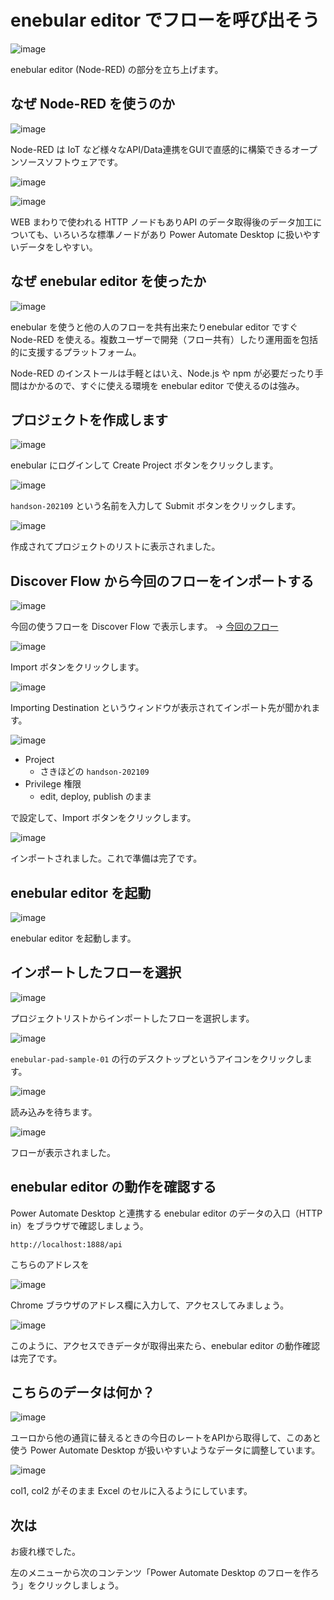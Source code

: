 # enebular editor でフローを呼び出そう

![image](https://i.gyazo.com/484380c5cf099c600aaf0ff723bb91fa.png)

enebular editor (Node-RED) の部分を立ち上げます。

## なぜ Node-RED を使うのか

![image](https://i.gyazo.com/4dab36a711148421d554751aa4eff273.png)

Node-RED は IoT など様々なAPI/Data連携をGUIで直感的に構築できるオープンソースソフトウェアです。

![image](https://i.gyazo.com/df892be7beec10a38f3ffcee6297016e.png)

![image](https://i.gyazo.com/49f7d1782fce3c81aa7a19e3aa5426c0.png)

WEB まわりで使われる HTTP ノードもありAPI のデータ取得後のデータ加工についても、いろいろな標準ノードがあり Power Automate Desktop に扱いやすいデータをしやすい。

## なぜ enebular editor を使ったか

![image](https://i.gyazo.com/f831be9532fa2a8157bc601c52a60e38.png)

enebular を使うと他の人のフローを共有出来たりenebular editor ですぐ Node-RED を使える。複数ユーザーで開発（フロー共有）したり運用面を包括的に支援するプラットフォーム。

Node-RED のインストールは手軽とはいえ、Node.js や npm が必要だったり手間はかかるので、すぐに使える環境を enebular editor で使えるのは強み。

## プロジェクトを作成します

![image](https://i.gyazo.com/6f6cba0365810adf2397ffefbd91240d.png)

enebular にログインして Create Project ボタンをクリックします。

![image](https://i.gyazo.com/b43e92bc73f05223cf4ad9f2404b426b.png)

`handson-202109` という名前を入力して Submit ボタンをクリックします。

![image](https://i.gyazo.com/cd7544ce8a49cc5e42978fc0d203265e.png)

作成されてプロジェクトのリストに表示されました。

## Discover Flow から今回のフローをインポートする

![image](https://i.gyazo.com/8c020a30b2f933377423767b595d1a89.png)

今回の使うフローを Discover Flow で表示します。 → [今回のフロー](https://enebular.com/discover/flow/ef829af6-e61c-4e2c-8544-4bae73efe937)

![image](https://i.gyazo.com/6a36823dd6d12de62b88b1efba895551.png)

Import ボタンをクリックします。

![image](https://i.gyazo.com/bae03cdc125e4292c938c5763b9aeec4.png)

Importing Destination というウィンドウが表示されてインポート先が聞かれます。

![image](https://i.gyazo.com/c6f28446459147219b3f15b7a309f868.png)

* Project
  * さきほどの `handson-202109`
* Privilege 権限
  * edit, deploy, publish のまま

で設定して、Import ボタンをクリックします。

![image](https://i.gyazo.com/de325cba5d79f8777a9b2eb1437639dc.png)

インポートされました。これで準備は完了です。

## enebular editor を起動

![image](https://i.gyazo.com/35c38ff126f672e70060dd47256b1016.png)

enebular editor を起動します。

## インポートしたフローを選択

![image](https://i.gyazo.com/94a6452ed28ec15e2940ad752bd371a8.png)

プロジェクトリストからインポートしたフローを選択します。

![image](https://i.gyazo.com/46f063661f4943e93f10a2a50ba8bbed.png)

`enebular-pad-sample-01` の行のデスクトップというアイコンをクリックします。

![image](https://i.gyazo.com/eeedeae0c9e7c18431a854300be07f2b.png)

読み込みを待ちます。

![image](https://i.gyazo.com/776e8a94daef7ea36e03cb41a4cbfac5.png)

フローが表示されました。

## enebular editor の動作を確認する

Power Automate Desktop と連携する enebular editor のデータの入口（HTTP in）をブラウザで確認しましょう。

`http://localhost:1888/api`

こちらのアドレスを

![image](https://i.gyazo.com/4bdaf72650c8da7c47ae93906eccb74b.png)

Chrome ブラウザのアドレス欄に入力して、アクセスしてみましょう。

![image](https://i.gyazo.com/dc991970f05e654f2f68fbcb426315f9.png)

このように、アクセスできデータが取得出来たら、enebular editor の動作確認は完了です。

## こちらのデータは何か？

![image](https://i.gyazo.com/ece868783ed9c3db7cf069e981491159.png)

ユーロから他の通貨に替えるときの今日のレートをAPIから取得して、このあと使う Power Automate Desktop が扱いやすいようなデータに調整しています。

![image](https://i.gyazo.com/c965e4ab53721708e38cb8d52130c404.png)

col1, col2 がそのまま Excel のセルに入るようにしています。

## 次は

お疲れ様でした。

左のメニューから次のコンテンツ「Power Automate Desktop のフローを作ろう」をクリックしましょう。
